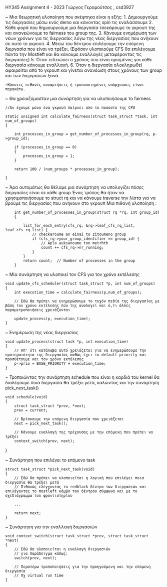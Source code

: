 HY345 
Assignment 4 - 2023
Γιώργος Γεραμούτσος , csd3927

~ Μια θεωρητική υλοποίηση που σκέφτηκα είναι η εξής: 
	1. Δημιουργούμε τις διεργασίες μέσω ενός demo και κάνοντας spin τις εναλάσσουμε
	2. Κάθε φορά που δημιουργούμε μια διεργασία τσεκάρουμε το γκρουπ της και ανανεώνουμε το fairness του group της.
	3. Κάνουμε ενημέρωση των νέων χρόνων για τις διεργασίες λόγω της νέας διεργασίας που ανήκουν σε αυτό το γκρουπ.
	4. Μέσω του δέντρου επιλέγουμε την επόμενη διεργασία που είναι να τρέξει.
	(Εφόσον υλοποιούμε CFS θα επιλέγουμε πάντα την Mostleft και θα κάνουμε εναλλαγές μεταφέροντας τις διεργασίες)
	5. Όταν τελειώσει ο χρόνος που είναι ορισμένος για κάθε διεργασία κάνουμε εναλλαγή.
	6. Όταν η διεργασία ολοκληρωθεί αφαιρείται από το γκρουπ και γίνεται ανανέωση στους χρόνους των group και των διεργασιών ξανά.

	~Κάποιες πιθανές συναρτήσεις ή τροποποιημένες υπάρχουσες είναι παρακάτω.


~ Θα χρειαζόμασταν μια συνάρτηση για να υλοποιήσουμε το fairness
	
	//Αν έχουμε μόνο ένα γκρουπ παίρνει όλο το ποσοστό της CPU
	
	static unsigned int calculate_fairness(struct task_struct *task, int num_of_groups) 
	{
    
	    int processes_in_group = get_number_of_processes_in_group(rq, p->group_id);
    
	    if (processes_in_group == 0) 
	    {
	        processes_in_group = 1;
	    }

	    return 100 / (num_groups * processes_in_group);

	}

~ Άρα αυτομάτως θα θέλαμε μια συνάρτηση να υπολογίζει πόσες διεργασίες είναι σε κάθε group 
	Ένας τρόπος θα ήταν να χρησιμοποιήσουμε το struct rq και να κάνουμε traverse την λίστα για να βρούμε τις διεργασίες που ανήκουν στο γκρουπ
	Μια πιθανή υλοποίηση : 
		
		int get_number_of_processes_in_group(struct rq *rq, int group_id) 
		{
		    
		    list_for_each_entry(cfs_rq, &rq->leaf_cfs_rq_list, leaf_cfs_rq_list) {
		        // checkaroume an einai to zitoumeno group
		        if (cfs_rq->your_group_identifier == group_id) {
		            // Apla auksanoume ton metrhth 
		            count += cfs_rq->nr_running;
		        }
		    }
		    return count;  // Number of processes in the group
		}


~ Μία συνάρτηση να υλοποιεί τον CFS για τον χρόνο εκτέλεσης 
	
	void update_cfs_scheduler(struct task_struct *p, int num_of_groups)
	{
		int execution_time = calculate_fairness(p,num_of_groups);

		// Εδώ θα πρέπει να ενημερώσουμε το τυχόν πεδία της διεργασίας με βάση τον χρόνο εκτέλεσης που της αναλογεί και ό,τι άλλες παραμετροποιήσεις χρειάζονται 

		update_process(p, execution_time);
	}


~ Ενημέρωση της νέας  διεργασίας
	
	void update_process(struct task *p, int execution_time)
	{
		// Απ' ότι κατάλαβα αυτό χρειάζεται για να ενημερώσουμε την προτεραιότητα της διεργασίας καθώς έχει το default priority και προσθέτουμε και τον χρόνο εκτέλεσης 
		p->prio = BASE_PRIORITY + execution_time;
	}


~ Τροποιώντας την συνάρτηση schedule που είναι η καρδιά του kernel θα διαλέγουμε ποιά διεργασία θα τρέξει μετά, καλώντας και την συνάρτηση pick_next_task()
	
	void schedule(void) 
	{
	    struct task_struct *prev, *next;
	    prev = current;

	    // Βρίσκουμε την επόμενη διεργασία που χρειάζεται 
	    next = pick_next_task(); 

	    // Κάνουμε εναλλαγή της τρέχουσας με την επόμενη που πρέπει να τρέξει
	    context_switch(prev, next);  
}


~ Συνάρτηση που επιλέγει το επόμενο task 

	struct task_struct *pick_next_task(void) 
	{
	    // Εδώ θα πρέπει να υλοποιείται η λογική που επιλέγει ποια διεργασία θα τρέξει μετά
	    // Πιθανώς ελέγχοντας το redblack δέντρο των διεργασιών και επιλέγοντας το mostleft κόμβο του δέντρου σύμφωνα και με το σχεδιάγραμμα του φροντιστηρίου 

	   	...

	    return next;
	}


~ Συνάρτηση για την εναλλαγή διεργασιών 

	void context_switch(struct task_struct *prev, struct task_struct *next)
	{
	    // Εδώ θα υλοποιείται η εναλλαγή διεργασιών
	    // για παράδειγμα κάπως:
	    switch(prev, next);

		// Περατέρω τροποποιήσεις για την προηγούμενη και την επόμενη διεργασία
	    // Πχ virtual run time 
	}
